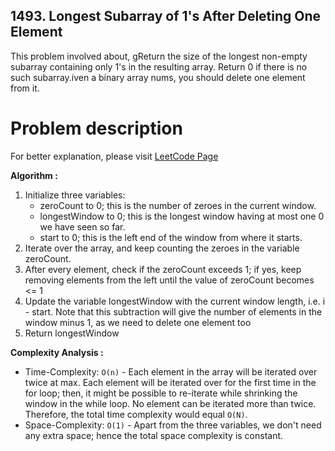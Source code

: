 ## 1493. Longest Subarray of 1's After Deleting One Element

This problem involved about, gReturn the size of the longest non-empty subarray containing only 1's in the resulting array. Return 0 if there is no such subarray.iven a binary array nums, you should delete one element from it.

# Problem description

For better explanation, please visit [LeetCode Page](https://leetcode.com/problems/longest-subarray-of-1s-after-deleting-one-element/description/)

**Algorithm :**<br/>

1. Initialize three variables:
    - zeroCount to 0; this is the number of zeroes in the current window.
    - longestWindow to 0; this is the longest window having at most one 0 we have seen so far.
    - start to 0; this is the left end of the window from where it starts.
2. Iterate over the array, and keep counting the zeroes in the variable zeroCount.
3. After every element, check if the zeroCount exceeds 1; if yes, keep removing elements from the left until the value of zeroCount becomes <= 1
4. Update the variable longestWindow with the current window length, i.e. i - start. Note that this subtraction will give the number of elements in the window minus 1, as we need to delete one element too
5. Return longestWindow

**Complexity Analysis :**<br/>

-   Time-Complexity: `O(n)` - Each element in the array will be iterated over twice at max. Each element will be iterated over for the first time in the for loop; then, it might be possible to re-iterate while shrinking the window in the while loop. No element can be iterated more than twice. Therefore, the total time complexity would equal `O(N)`.
-   Space-Complexity: `O(1)` - Apart from the three variables, we don't need any extra space; hence the total space complexity is constant.
